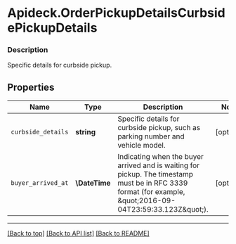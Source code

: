# Apideck.OrderPickupDetailsCurbsidePickupDetails

### Description

Specific details for curbside pickup.

## Properties
Name | Type | Description | Notes
------------ | ------------- | ------------- | -------------
`curbside_details` | **string** | Specific details for curbside pickup, such as parking number and vehicle model. | [optional] 
`buyer_arrived_at` | **\DateTime** | Indicating when the buyer arrived and is waiting for pickup. The timestamp must be in RFC 3339 format (for example, \&quot;2016-09-04T23:59:33.123Z\&quot;). | [optional] 





---

[[Back to top]](#) [[Back to API list]](../../../../README.md#documentation-for-api-endpoints) [[Back to README]](../../../../README.md)


